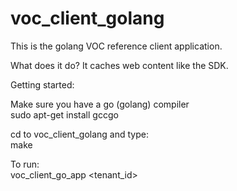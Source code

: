 # voc_client_golang<BR>
This is the golang VOC reference client application.<br>

What does it do? It caches web content like the SDK.<br>

Getting started:<br>

Make sure you have a go (golang) compiler<br>
sudo apt-get install gccgo<br>


cd to voc_client_golang and type:<br>
make<br>

To run:<br>
voc_client_go_app <server> <schema name> <tenant_id> <public key> <br>

